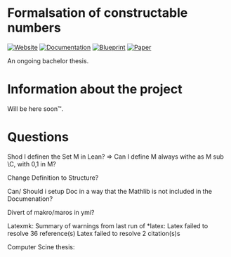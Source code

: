 # Formalsation of constructable numbers 

[![Website](https://img.shields.io/badge/Website-ready-green)](https://www.youtube.com/watch?v=dQw4w9WgXcQ) [![Documentation](https://img.shields.io/badge/Documentation-passing-green)](https://Louis-Le-Grand.github.io/Formalisation-of-constructable-numbers/docs) [![Blueprint](https://img.shields.io/badge/Blueprint-WIP-blue)](https://Louis-Le-Grand.github.io/Formalisation-of-constructable-numbers/blueprint)  [![Paper](https://img.shields.io/badge/Paper-WIP-blue)](https://Louis-Le-Grand.github.io/Formalisation-of-constructable-numbers/paper)


An ongoing bachelor thesis.

# Information about the project

Will be here soon™️.

# Questions
Shod I definen the Set M in Lean?
=> Can I define M always withe as M sub \C, with 0,1 in M?

Change Definition to Structure?


Can/ Should i setup Doc in a way that the Mathlib is not included in the Documenation?

Divert of makro/maros in ymi?


Latexmk: Summary of warnings from last run of *latex:
  Latex failed to resolve 36 reference(s)
  Latex failed to resolve 2 citation(s)s


Computer Scine thesis: 